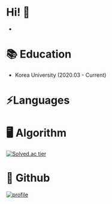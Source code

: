# Hi! 👋

- 

# 📚 Education

- Korea University (2020.03 - Current)

# ⚡Languages


# 🖥️ Algorithm

[![Solved.ac tier](http://mazassumnida.wtf/api/v2/generate_badge?boj=rkdtkdtn0706)](https://solved.ac/rkdtkdtn0706)


# 🔭 Github

[![profile](https://github-readme-stats.vercel.app/api?username=kangsangsoo)](https://github.com/kangsangsoo)
